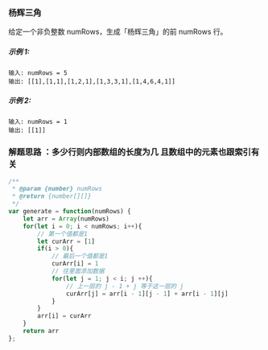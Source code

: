 ### 杨辉三角
给定一个非负整数 numRows，生成「杨辉三角」的前 numRows 行。
##### 示例 1:

    输入: numRows = 5
    输出: [[1],[1,1],[1,2,1],[1,3,3,1],[1,4,6,4,1]]

##### 示例 2:

    输入: numRows = 1
    输出: [[1]]

### 解题思路 ：多少行则内部数组的长度为几 且数组中的元素也跟索引有关

```js
/**
 * @param {number} numRows
 * @return {number[][]}
 */
var generate = function(numRows) {
    let arr = Array(numRows)
    for(let i = 0; i < numRows; i++){
        // 第一个值都是1
        let curArr = [1]
        if(i > 0){
            // 最后一个值都是1
            curArr[i] = 1
            // 往里面添加数据
            for(let j = 1; j < i; j ++){
                // 上一层的 j - 1 + j 等于这一层的 j
                curArr[j] = arr[i - 1][j - 1] + arr[i - 1][j]
            }
        }
        arr[i] = curArr
    }
    return arr
};
```
